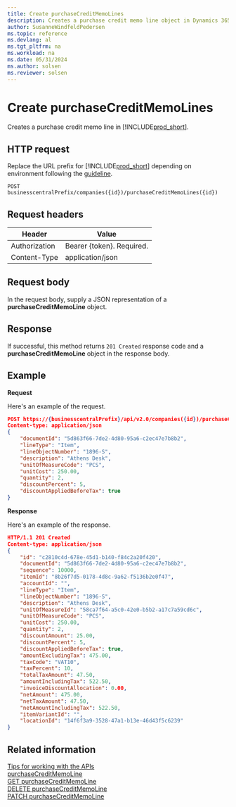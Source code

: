 ```yaml
---
title: Create purchaseCreditMemoLines
description: Creates a purchase credit memo line object in Dynamics 365 Business Central.
author: SusanneWindfeldPedersen
ms.topic: reference
ms.devlang: al
ms.tgt_pltfrm: na
ms.workload: na
ms.date: 05/31/2024
ms.author: solsen
ms.reviewer: solsen
---
```


# Create purchaseCreditMemoLines

Creates a purchase credit memo line in [!INCLUDE[prod_short](../../../includes/prod_short.md)].

## HTTP request

Replace the URL prefix for [!INCLUDE[prod_short](../../../includes/prod_short.md)] depending on environment following the [guideline](../../v2.0/endpoints-apis-for-dynamics.md).

```
POST businesscentralPrefix/companies({id})/purchaseCreditMemoLines({id})
```

## Request headers

|Header|Value|
|------|-----|
|Authorization  |Bearer {token}. Required. |
|Content-Type  |application/json|

## Request body

In the request body, supply a JSON representation of a **purchaseCreditMemoLine** object.

## Response

If successful, this method returns ```201 Created``` response code and a **purchaseCreditMemoLine** object in the response body.


## Example

**Request**

Here's an example of the request.

```json
POST https://{businesscentralPrefix}/api/v2.0/companies({id})/purchaseCreditMemoLines({id})
Content-type: application/json
{
    "documentId": "5d863f66-7de2-4d80-95a6-c2ec47e7b8b2",
    "lineType": "Item",
    "lineObjectNumber": "1896-S",
    "description": "Athens Desk",
    "unitOfMeasureCode": "PCS",
    "unitCost": 250.00,
    "quantity": 2,
    "discountPercent": 5,
    "discountAppliedBeforeTax": true
}
```

**Response**

Here's an example of the response.

```json
HTTP/1.1 201 Created
Content-type: application/json
{
    "id": "c2810c4d-678e-45d1-b140-f84c2a20f420",
    "documentId": "5d863f66-7de2-4d80-95a6-c2ec47e7b8b2",
    "sequence": 10000,
    "itemId": "8b26f7d5-0178-4d8c-9a62-f5136b2e0f47",
    "accountId": "",
    "lineType": "Item",
    "lineObjectNumber": "1896-S",
    "description": "Athens Desk",
    "unitOfMeasureId": "58ca7f64-a5c0-42e0-b5b2-a17c7a59cd6c",
    "unitOfMeasureCode": "PCS",
    "unitCost": 250.00,
    "quantity": 2,
    "discountAmount": 25.00,
    "discountPercent": 5,
    "discountAppliedBeforeTax": true,
    "amountExcludingTax": 475.00,
    "taxCode": "VAT10",
    "taxPercent": 10,
    "totalTaxAmount": 47.50,
    "amountIncludingTax": 522.50,
    "invoiceDiscountAllocation": 0.00,
    "netAmount": 475.00,
    "netTaxAmount": 47.50,
    "netAmountIncludingTax": 522.50,
    "itemVariantId": "",
    "locationId": "14f6f3a9-3528-47a1-b13e-46d43f5c6239"
}
```

## Related information

[Tips for working with the APIs](/dynamics365/business-central/dev-itpro/developer/devenv-connect-apps-tips)  
[purchaseCreditMemoLine](../resources/dynamics_purchaseCreditMemoLine.md)  
[GET purchaseCreditMemoLine](dynamics_purchasecreditmemoline_get.md)  
[DELETE purchaseCreditMemoLine](dynamics_purchasecreditmemoline_delete.md)  
[PATCH purchaseCreditMemoLine](dynamics_purchasecreditmemoline_update.md)
